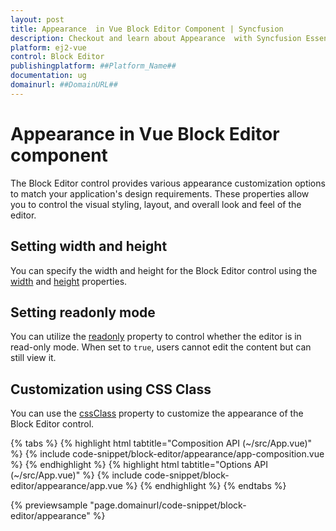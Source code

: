 ```yaml
---
layout: post
title: Appearance  in Vue Block Editor Component | Syncfusion
description: Checkout and learn about Appearance  with Syncfusion Essential Vue Block Editor component, its elements, and more details.
platform: ej2-vue
control: Block Editor 
publishingplatform: ##Platform_Name##
documentation: ug
domainurl: ##DomainURL##
---
```


# Appearance in Vue Block Editor component

The Block Editor control provides various appearance customization options to match your application's design requirements. These properties allow you to control the visual styling, layout, and overall look and feel of the editor.

## Setting width and height

You can specify the width and height for the Block Editor control using the [width](../api/blockeditor/#width) and [height](../api/blockeditor/#height) properties.

## Setting readonly mode

You can utilize the [readonly](../api/blockeditor/#readonly) property to control whether the editor is in read-only mode. When set to `true`, users cannot edit the content but can still view it.

## Customization using CSS Class

You can use the [cssClass](../api/blockeditor/#cssclass) property to customize the appearance of the Block Editor control.

{% tabs %}
{% highlight html tabtitle="Composition API (~/src/App.vue)" %}
{% include code-snippet/block-editor/appearance/app-composition.vue %}
{% endhighlight %}
{% highlight html tabtitle="Options API (~/src/App.vue)" %}
{% include code-snippet/block-editor/appearance/app.vue %}
{% endhighlight %}
{% endtabs %}
  
{% previewsample "page.domainurl/code-snippet/block-editor/appearance" %}